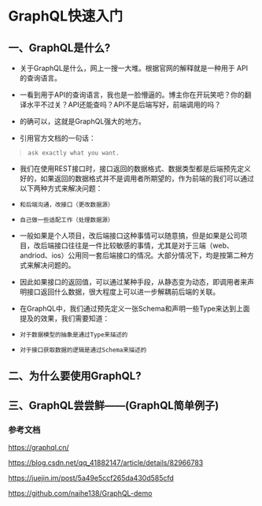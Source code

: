 # GraphQL快速入门

## 一、GraphQL是什么?
* 关于GraphQL是什么，网上一搜一大堆。根据官网的解释就是一种用于 API 的查询语言。

* 一看到用于API的查询语言，我也是一脸懵逼的。博主你在开玩笑吧？你的翻译水平不过关？API还能查吗？API不是后端写好，前端调用的吗？

* 的确可以，这就是GraphQL强大的地方。
* 引用官方文档的一句话：

> `ask exactly what you want.`

* 我们在使用REST接口时，接口返回的数据格式、数据类型都是后端预先定义好的，如果返回的数据格式并不是调用者所期望的，作为前端的我们可以通过以下两种方式来解决问题：

* `和后端沟通，改接口（更改数据源）`
* `自己做一些适配工作（处理数据源）`
* 一般如果是个人项目，改后端接口这种事情可以随意搞，但是如果是公司项目，改后端接口往往是一件比较敏感的事情，尤其是对于三端（web、andriod、ios）公用同一套后端接口的情况。大部分情况下，均是按第二种方式来解决问题的。

* 因此如果接口的返回值，可以通过某种手段，从静态变为动态，即调用者来声明接口返回什么数据，很大程度上可以进一步解耦前后端的关联。

* 在GraphQL中，我们通过预先定义一张Schema和声明一些Type来达到上面提及的效果，我们需要知道：

* `对于数据模型的抽象是通过Type来描述的`
* `对于接口获取数据的逻辑是通过Schema来描述的`


## 二、为什么要使用GraphQL?
## 三、GraphQL尝尝鲜——(GraphQL简单例子)

### 参考文档
https://graphql.cn/

https://blog.csdn.net/qq_41882147/article/details/82966783

https://juejin.im/post/5a49e5ccf265da430d585cfd

https://github.com/naihe138/GraphQL-demo
